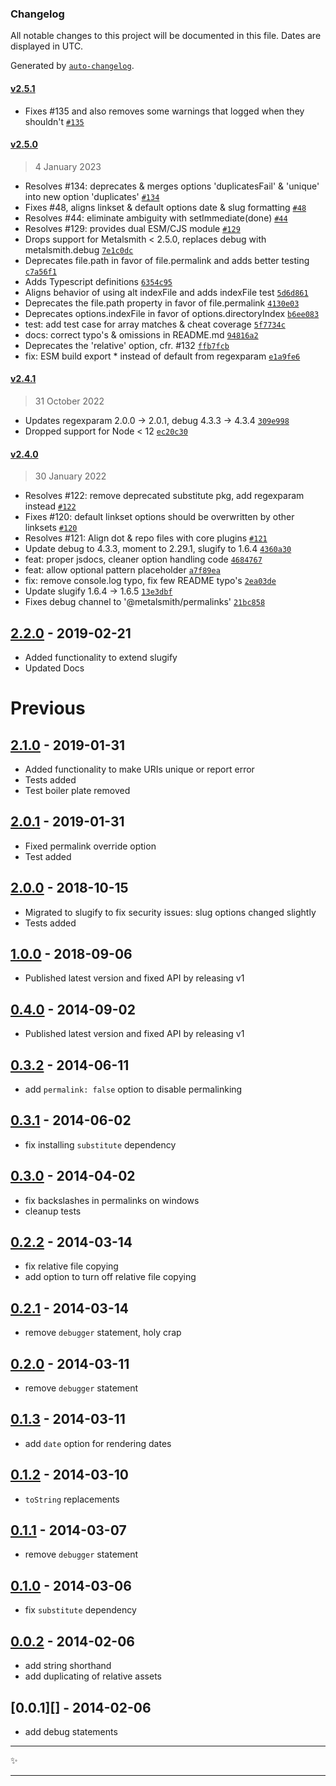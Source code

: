 ### Changelog

All notable changes to this project will be documented in this file. Dates are displayed in UTC.

Generated by [`auto-changelog`](https://github.com/CookPete/auto-changelog).

#### [v2.5.1](https://github.com/metalsmith/permalinks/compare/v2.5.0...v2.5.1)

- Fixes #135 and also removes some warnings that logged when they shouldn't [`#135`](https://github.com/metalsmith/permalinks/issues/135)

#### [v2.5.0](https://github.com/metalsmith/permalinks/compare/v2.4.1...v2.5.0)

> 4 January 2023

- Resolves #134: deprecates & merges options 'duplicatesFail' & 'unique' into new option 'duplicates' [`#134`](https://github.com/metalsmith/permalinks/issues/134)
- Fixes #48, aligns linkset & default options date & slug formatting [`#48`](https://github.com/metalsmith/permalinks/issues/48)
- Resolves #44: eliminate ambiguity with setImmediate(done) [`#44`](https://github.com/metalsmith/permalinks/issues/44)
- Resolves #129: provides dual ESM/CJS module [`#129`](https://github.com/metalsmith/permalinks/issues/129)
- Drops support for Metalsmith &lt; 2.5.0, replaces debug with metalsmith.debug [`7e1c0dc`](https://github.com/metalsmith/permalinks/commit/7e1c0dc8707f9cef4e44b42fe808715a37a00434)
- Deprecates file.path in favor of file.permalink and adds better testing [`c7a56f1`](https://github.com/metalsmith/permalinks/commit/c7a56f145e18d7c49885fd42a34ee14760417ed2)
- Adds Typescript definitions [`6354c95`](https://github.com/metalsmith/permalinks/commit/6354c95d90e568985679ef67a452bedf5e71a7f4)
- Aligns behavior of using alt indexFile and adds indexFile test [`5d6d861`](https://github.com/metalsmith/permalinks/commit/5d6d8618645bbe79d38493a6dc4de446d67e504b)
- Deprecates the file.path property in favor of file.permalink [`4130e03`](https://github.com/metalsmith/permalinks/commit/4130e03e157b449b2c9ea688ff1804e44335a7a7)
- Deprecates options.indexFile in favor of options.directoryIndex [`b6ee083`](https://github.com/metalsmith/permalinks/commit/b6ee08354f7b1ed0e23f07c5255af02c56ff1b77)
- test: add test case for array matches & cheat coverage [`5f7734c`](https://github.com/metalsmith/permalinks/commit/5f7734c0c0c2e63bb613572a4ce2412b721dcc66)
- docs: correct typo's & omissions in README.md [`94816a2`](https://github.com/metalsmith/permalinks/commit/94816a2ce45696a24b750265bd0013be9294eeee)
- Deprecates the 'relative' option, cfr. #132 [`ffb7fcb`](https://github.com/metalsmith/permalinks/commit/ffb7fcb41a41259b47856959d73c8e705ae6679f)
- fix: ESM build export * instead of default from regexparam [`e1a9fe6`](https://github.com/metalsmith/permalinks/commit/e1a9fe6684743429741c15148345eb7a43bf7105)

#### [v2.4.1](https://github.com/metalsmith/permalinks/compare/v2.4.0...v2.4.1)

> 31 October 2022

- Updates regexparam 2.0.0 -&gt; 2.0.1, debug 4.3.3 -&gt; 4.3.4 [`309e998`](https://github.com/metalsmith/permalinks/commit/309e9985c9b2f699c64a878cbd61c412937d843b)
- Dropped support for Node &lt; 12 [`ec20c30`](https://github.com/metalsmith/permalinks/commit/ec20c3061ab2c192c930bf0e1316bf6286417035)

#### [v2.4.0](https://github.com/metalsmith/permalinks/compare/v2.3.0...v2.4.0)

> 30 January 2022

- Resolves #122: remove deprecated substitute pkg, add regexparam instead [`#122`](https://github.com/metalsmith/permalinks/issues/122)
- Fixes #120: default linkset options should be overwritten by other linksets [`#120`](https://github.com/metalsmith/permalinks/issues/120)
- Resolves #121: Align dot & repo files with core plugins [`#121`](https://github.com/metalsmith/permalinks/issues/121)
- Update debug to 4.3.3, moment to 2.29.1, slugify to 1.6.4 [`4360a30`](https://github.com/metalsmith/permalinks/commit/4360a30a9cfceb6a7804f4236883397d01b29d4e)
- feat: proper jsdocs, cleaner option handling code [`4684767`](https://github.com/metalsmith/permalinks/commit/46847676316eb11bbdea59b7431054b71683b4e2)
- feat: allow optional pattern placeholder [`a7f89ea`](https://github.com/metalsmith/permalinks/commit/a7f89eac814b74f481ced70748f877f6167415d4)
- fix: remove console.log typo, fix few README typo's [`2ea03de`](https://github.com/metalsmith/permalinks/commit/2ea03de60b354a2e9f5017c583f57a024014d368)
- Update slugify 1.6.4 -&gt; 1.6.5 [`13e3dbf`](https://github.com/metalsmith/permalinks/commit/13e3dbf1bd4963236bf4eae910d28901d40b52cd)
- Fixes debug channel to '@metalsmith/permalinks' [`21bc858`](https://github.com/metalsmith/permalinks/commit/21bc858b2e245ffe9ff2a803139d0750b1e00fed)

<!-- auto-changelog-above -->

## [2.2.0][] - 2019-02-21

- Added functionality to extend slugify
- Updated Docs

# Previous

## [2.1.0][] - 2019-01-31

- Added functionality to make URIs unique or report error
- Tests added
- Test boiler plate removed

## [2.0.1][] - 2019-01-31

- Fixed permalink override option
- Test added

## [2.0.0][] - 2018-10-15

- Migrated to slugify to fix security issues: slug options changed slightly
- Tests added

## [1.0.0][] - 2018-09-06

- Published latest version and fixed API by releasing v1

## [0.4.0][] - 2014-09-02

- Published latest version and fixed API by releasing v1

## [0.3.2][] - 2014-06-11

- add `permalink: false` option to disable permalinking

## [0.3.1][] - 2014-06-02

- fix installing `substitute` dependency

## [0.3.0][] - 2014-04-02

- fix backslashes in permalinks on windows
- cleanup tests

## [0.2.2][] - 2014-03-14

- fix relative file copying
- add option to turn off relative file copying

## [0.2.1][] - 2014-03-14

- remove `debugger` statement, holy crap

## [0.2.0][] - 2014-03-11

- remove `debugger` statement

## [0.1.3][] - 2014-03-11

- add `date` option for rendering dates

## [0.1.2][] - 2014-03-10

- `toString` replacements

## [0.1.1][] - 2014-03-07

- remove `debugger` statement

## [0.1.0][] - 2014-03-06

- fix `substitute` dependency

## [0.0.2][] - 2014-02-06

- add string shorthand
- add duplicating of relative assets

## [0.0.1][] - 2014-02-06

- add debug statements

---

:sparkles:

---

[unreleased]: https://github.com/metalsmith/permalinks/compare/v2.2.0...HEAD
[2.2.0]: https://github.com/metalsmith/permalinks/compare/v2.1.0...v2.2.0
[2.1.0]: https://github.com/metalsmith/permalinks/compare/v2.0.1...v2.1.0
[2.0.1]: https://github.com/metalsmith/permalinks/compare/v2.0.0...v2.0.1
[2.0.0]: https://github.com/metalsmith/permalinks/compare/v1.0.0...v2.0.0
[1.0.0]: https://github.com/metalsmith/permalinks/compare/v0.4.0...v1.0.0
[0.4.0]: https://github.com/metalsmith/permalinks/compare/v0.3.2...v0.4.0
[0.3.2]: https://github.com/metalsmith/permalinks/compare/v0.3.1...v0.3.2
[0.3.1]: https://github.com/metalsmith/permalinks/compare/v0.3.0...v0.3.1
[0.3.0]: https://github.com/metalsmith/permalinks/compare/v0.2.2...v0.3.0
[0.2.2]: https://github.com/metalsmith/permalinks/compare/v0.2.1...v0.2.2
[0.2.1]: https://github.com/metalsmith/permalinks/compare/v0.2.0...v0.2.1
[0.2.0]: https://github.com/metalsmith/permalinks/compare/v0.1.3...v0.2.0
[0.1.3]: https://github.com/metalsmith/permalinks/compare/v0.1.2...v0.1.3
[0.1.2]: https://github.com/metalsmith/permalinks/compare/v0.1.1...v0.1.2
[0.1.1]: https://github.com/metalsmith/permalinks/compare/v0.1.0...v0.1.1
[0.1.0]: https://github.com/metalsmith/permalinks/compare/v0.0.2...v0.1.0
[0.0.2]: https://github.com/metalsmith/permalinks/compare/v0.0.1...v0.0.2

